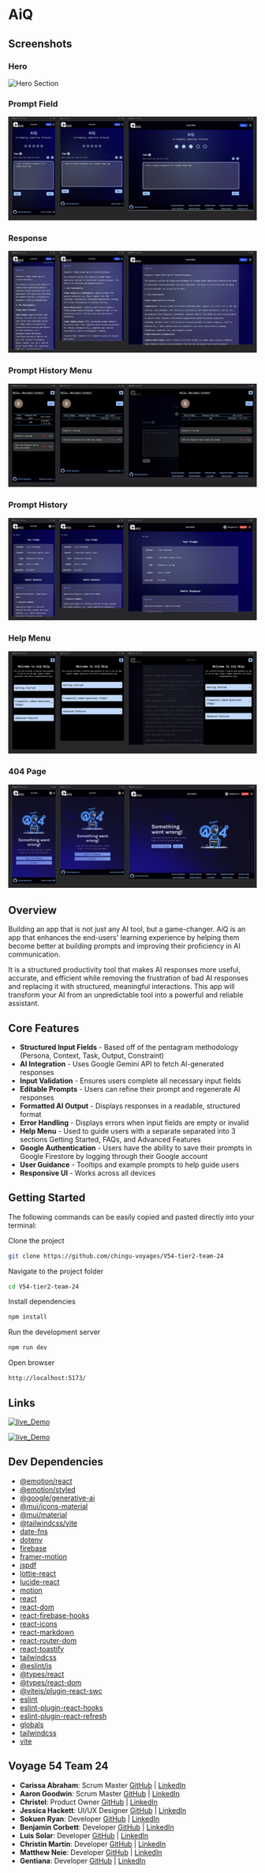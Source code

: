 # AiQ

## Screenshots

### Hero

![Hero Section](screenshots/hero.png)

### Prompt Field

![Prompt Field Section](screenshots/prompt_field_1.png)

### Response

![Response Section](screenshots/response.png)

### Prompt History Menu

![prompt history menu](screenshots/prompt_history_menu.png)

### Prompt History

![prompt history view](screenshots/prompt_history_view.png)

### Help Menu

![help menu](screenshots/help_menu.png)

### 404 Page

![404 page](screenshots/404.png)

## Overview

Building an app that is not just any AI tool, but a game-changer. AiQ is an app that enhances the end-users' learning experience by helping them become better at building prompts and improving their proficiency in AI communication.

It is a structured productivity tool that makes AI responses more useful, accurate, and efficient while removing the frustration of bad AI responses and replacing it with structured, meaningful interactions. This app will transform your AI from an unpredictable tool into a powerful and reliable assistant.

## Core Features

- **Structured Input Fields** - Based off of the pentagram methodology (Persona, Context, Task, Output, Constraint)
- **AI Integration** - Uses Google Gemini API to fetch AI-generated responses
- **Input Validation** - Ensures users complete all necessary input fields
- **Editable Prompts** - Users can refine their prompt and regenerate AI responses
- **Formatted AI Output** - Displays responses in a readable, structured format
- **Error Handling** - Displays errors when input fields are empty or invalid
- **Help Menu** - Used to guide users with a separate separated into 3 sections Getting Started, FAQs, and Advanced Features
- **Google Authentication** - Users have the ability to save their prompts in Google Firestore by logging through their Google account
- **User Guidance** - Tooltips and example prompts to help guide users
- **Responsive UI** - Works across all devices

## Getting Started

The following commands can be easily copied and pasted directly into your terminal:

Clone the project

```bash
git clone https://github.com/chingu-voyages/V54-tier2-team-24
```

Navigate to the project folder

```bash
cd V54-tier2-team-24
```

Install dependencies

```bash
npm install
```

Run the development server

```bash
npm run dev
```

Open browser

```bash
http://localhost:5173/
```

## Links

[![live_Demo](https://img.shields.io/badge/AIQ_live_Demo-0?style=for-the-badge)](https://getaiq.netlify.app/)

[![live_Demo](https://img.shields.io/badge/Chingu-0?style=for-the-badge)](https://www.chingu.io/)

## Dev Dependencies

- [@emotion/react](https://emotion.sh/docs/@emotion/react)
- [@emotion/styled](https://emotion.sh/docs/@emotion/styled)
- [@google/generative-ai](https://github.com/google/generative-ai-js)
- [@mui/icons-material](https://mui.com/material-ui/material-icons/)
- [@mui/material](https://mui.com/)
- [@tailwindcss/vite](https://github.com/tailwindlabs/tailwindcss-vite)
- [date-fns](https://date-fns.org/)
- [dotenv](https://github.com/motdotla/dotenv)
- [firebase](https://firebase.google.com/)
- [framer-motion](https://www.framer.com/motion/)
- [jspdf](https://github.com/parallax/jsPDF)
- [lottie-react](https://github.com/Gamote/lottie-react)
- [lucide-react](https://lucide.dev/guide/packages/lucide-react)
- [motion](https://github.com/framer/motion)
- [react](https://react.dev/)
- [react-dom](https://react.dev/)
- [react-firebase-hooks](https://github.com/CSFrequency/react-firebase-hooks)
- [react-icons](https://react-icons.github.io/react-icons/)
- [react-markdown](https://github.com/remarkjs/react-markdown)
- [react-router-dom](https://reactrouter.com/)
- [react-toastify](https://fkhadra.github.io/react-toastify/introduction)
- [tailwindcss](https://tailwindcss.com/)
- [@eslint/js](https://eslint.org/docs/latest/use/getting-started)
- [@types/react](https://github.com/DefinitelyTyped/DefinitelyTyped/tree/master/types/react)
- [@types/react-dom](https://github.com/DefinitelyTyped/DefinitelyTyped/tree/master/types/react-dom)
- [@vitejs/plugin-react-swc](https://github.com/vitejs/vite-plugin-react-swc)
- [eslint](https://eslint.org/)
- [eslint-plugin-react-hooks](https://www.npmjs.com/package/eslint-plugin-react-hooks)
- [eslint-plugin-react-refresh](https://github.com/ArnaudBarre/eslint-plugin-react-refresh)
- [globals](https://github.com/sindresorhus/globals)
- [tailwindcss](https://tailwindcss.com/)
- [vite](https://vitejs.dev/)

## Voyage 54 Team 24

- **Carissa Abraham**: Scrum Master [GitHub](https://github.com/carissayeaaa) | [LinkedIn](https://www.linkedin.com/in/carissa-abraham/)
- **Aaron Goodwin**: Scrum Master [GitHub](https://github.com/tradingwait) | [LinkedIn](https://www.linkedin.com/in/goodwinaaron/)
- **Christel**: Product Owner [GitHub](https://github.com/christel-l) | [LinkedIn](https://www.linkedin.com/in/welahlookymba/)
- **Jessica Hackett**: UI/UX Designer [GitHub](https://github.com/mooglemoxie0018) | [LinkedIn](https://www.linkedin.com/in/jessica-hackett-6725a4325/)
- **Sokuen Ryan**: Developer [GitHub](https://github.com/sokuenryan) | [LinkedIn](https://linkedin.com/in/sokuenryan)
- **Benjamin Corbett**: Developer [GitHub](https://github.com/bcsurf2822) | [LinkedIn](https://linkedin.com/in/benjamin-corbett-84822424a/)
- **Luis Solar**: Developer [GitHub](https://github.com/solarluiso) | [LinkedIn](https://www.linkedin.com/in/solarluiso/)
- **Christin Martin**: Developer [GitHub](https://github.com/Christin-paige) | [LinkedIn](https://www.linkedin.com/in/christin-martin/)
- **Matthew Neie**: Developer [GitHub](https://github.com/MatthewNeie) | [LinkedIn](https://linkedin.com/in/matthew-neie)
- **Gentiana**: Developer [GitHub](https://github.com/gentianaZ1) | [LinkedIn](https://www.linkedin.com/in/gentiana-han-006b39353)
